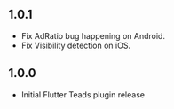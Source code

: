 ## 1.0.1

* Fix AdRatio bug happening on Android.
* Fix Visibility detection on iOS.

## 1.0.0

* Initial Flutter Teads plugin release

